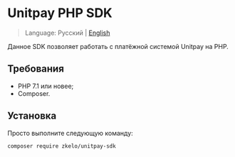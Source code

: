 # Unitpay PHP SDK

> Language: Русский | [English](README.md)

Данное SDK позволяет работать с платёжной системой Unitpay на PHP.

## Требования

- PHP 7.1 или новее;
- Composer.

## Установка

Просто выполните следующую команду:

```
composer require zkelo/unitpay-sdk
```
